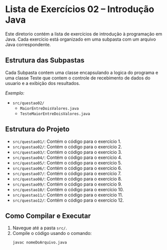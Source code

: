 # Lista de Exercícios 02 – Introdução Java

Este diretorio contém a lista de exercícios de introdução à programação em Java. Cada exercício está organizado em uma subpasta com um arquivo Java correspondente.

## Estrutura das Subpastas

Cada Subpasta contem uma classe encapsulando a logica do programa e uma classe Teste que contem o controle de recebimento de dados do usuario e a exibição dos resultados.

*Exemplo:*

- `src/questao02/`
  - `MaiorEntreDoisValores.java`
  - `TesteMaiorEntreDoisValores.java`


## Estrutura do Projeto

- `src/questao01/`: Contém o código para o exercício 1.
- `src/questao02/`: Contém o código para o exercício 2.
- `src/questao03/`: Contém o código para o exercício 3.
- `src/questao04/`: Contém o código para o exercício 4.
- `src/questao05/`: Contém o código para o exercício 5.
- `src/questao06/`: Contém o código para o exercício 6.
- `src/questao07/`: Contém o código para o exercício 7.
- `src/questao08/`: Contém o código para o exercício 8.
- `src/questao09/`: Contém o código para o exercício 9.
- `src/questao10/`: Contém o código para o exercício 10.
- `src/questao11/`: Contém o código para o exercício 11.
- `src/questao12/`: Contém o código para o exercício 12.

## Como Compilar e Executar

1. Navegue até a pasta `src/`.
2. Compile o código usando o comando:
   ```bash
   javac nomeDoArquivo.java
